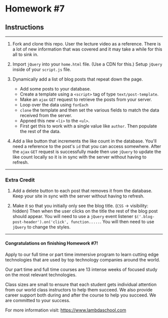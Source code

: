 # Homework #7

## Instructions
---
1. Fork and clone this repo.  User the lecture video as a reference.  There is a lot of new information that was covered and it may take a while for this all to sink in.



2. Import `jQuery` into your `home.html` file. (Use a CDN for this.)  Setup `jQuery` inside of your `script.js` file.


3. Dynamically add a list of blog posts that repeat down the page.

	* Add some posts to your database.
	* Create a template using a `<script>` tag of type `text/post-template`.
	* Make an `ajax` `GET` request to retrieve the posts from your server.
	* Loop over the data using `forEach`
	* `clone` the template and then set the various fields to match the data received from the server.
	* Appned this new `<li>` to the `<ul>`.
	* First get this to work with a single value like `author`.  Then populate the rest of the data.

4. Add a like button that increments the like count in the database.  You'll need a reference to the post's `id` that you can access somewhere.  After the `ajax` `GET` request is successfully made then use `jQuery` to update the like count locally so it is in sync with the server without having to refresh.




---

### Extra Credit

1. Add a delete button to each post that removes it from the database.  Keep your site in sync with the server without having to refresh.



2. Make it so that you initially only see the blog title. (`CSS` -> visibility: hidden) Then when the user clicks on the title the rest of the blog post should appear.  You will need to use a `jQuery` event listener `$('.blog-post-header').on('click', function.....`.  You will then need to use `jQuery` to change the styles.



---
#### Congratulations on finishing Homework #7!
Apply to our full time or part time immersive program to learn cutting edge technologies that are used by top technology companies around the world.

Our part time and full time courses are 13 intense weeks of focused study on the most relevant technologies.  

Class sizes are small to ensure that each student gets individual attention from our world class instructors to help them succeed.  We also provide career support both during and after the course to help you succeed.  We are committed to your success.

For more information visit: https://www.lambdaschool.com
